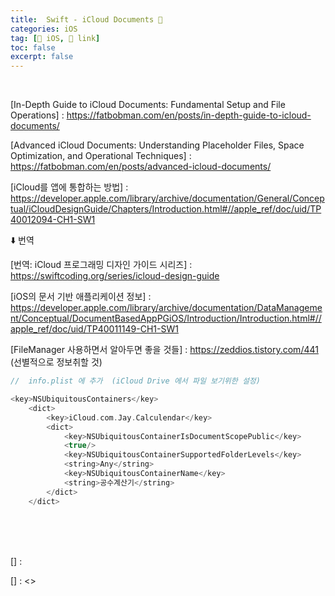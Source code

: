 ```yaml
---
title:  Swift - iCloud Documents 🔗
categories: iOS
tag: [🍏 iOS, 🔗 link]
toc: false
excerpt: false
---
```


​&nbsp;

[In-Depth Guide to iCloud Documents: Fundamental Setup and File Operations] : <https://fatbobman.com/en/posts/in-depth-guide-to-icloud-documents/>

[Advanced iCloud Documents: Understanding Placeholder Files, Space Optimization, and Operational Techniques] : <https://fatbobman.com/en/posts/advanced-icloud-documents/>

[iCloud를 앱에 통합하는 방법] : <https://developer.apple.com/library/archive/documentation/General/Conceptual/iCloudDesignGuide/Chapters/Introduction.html#//apple_ref/doc/uid/TP40012094-CH1-SW1>

⬇️ 번역

[번역: iCloud 프로그래밍 디자인 가이드 시리즈] : <https://swiftcoding.org/series/icloud-design-guide>

[iOS의 문서 기반 애플리케이션 정보] : <https://developer.apple.com/library/archive/documentation/DataManagement/Conceptual/DocumentBasedAppPGiOS/Introduction/Introduction.html#//apple_ref/doc/uid/TP40011149-CH1-SW1>

[FileManager 사용하면서 알아두면 좋을 것들] : <https://zeddios.tistory.com/441> (선별적으로 정보취할 것)

```swift
//  info.plist 에 추가  (iCloud Drive 에서 파일 보기위한 설정)

<key>NSUbiquitousContainers</key>
    <dict>
        <key>iCloud.com.Jay.Calculendar</key>
        <dict>
            <key>NSUbiquitousContainerIsDocumentScopePublic</key>
            <true/>
            <key>NSUbiquitousContainerSupportedFolderLevels</key>
            <string>Any</string>
            <key>NSUbiquitousContainerName</key>
            <string>공수계산기</string>
        </dict>
    </dict>

```

<br><br><br>

[] : []()

[] : <>

​[]()

​

​

​
